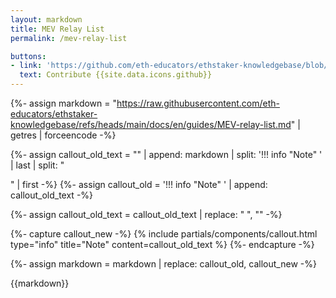 ```yaml
---
layout: markdown
title: MEV Relay List
permalink: /mev-relay-list

buttons:
- link: 'https://github.com/eth-educators/ethstaker-knowledgebase/blob/main/docs/en/guides/MEV-relay-list.md'
  text: Contribute {{site.data.icons.github}}
---
```



{%- assign markdown = "https://raw.githubusercontent.com/eth-educators/ethstaker-knowledgebase/refs/heads/main/docs/en/guides/MEV-relay-list.md" | getres | forceencode -%}



{%- assign callout_old_text = "" | append: markdown | split: '!!! info "Note"
' | last | split: "    

" | first -%}
{%- assign callout_old = '!!! info "Note"
' | append: callout_old_text -%}
<script>
console.log("{{callout_old_text | escape}}")
</script>
{%- assign callout_old_text = callout_old_text | replace: "    ", "" -%}

{%- capture callout_new -%}
{% include partials/components/callout.html
  type="info"
  title="Note"
  content=callout_old_text
%}
{%- endcapture -%}



{%- assign markdown = markdown | replace: callout_old, callout_new -%}



{{markdown}}

